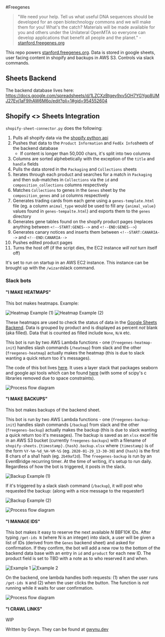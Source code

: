 #Freegenes

> "We need your help. Tell us what useful DNA sequences should be developed for an open biotechnology commons and we will make them for you! What's the catch? Materials will be made available for you and others under the Unilateral OpenMTA so everyone can develop applications that benefit all people and the planet." - [stanford.freegenes.org](https://stanford.freegenes.org)

This repo powers [stanford.freegenes.org](stanford.freegenes.org). Data is stored in google sheets, user facing content in shopify and backups in AWS S3. Controls via slack commands.

## Sheets Backend

The backend database lives here: https://docs.google.com/spreadsheets/d/1LZCXzBtgey9xv5OH7YGYgp8UMJ27Eyj1aF9IhAW6M6o/edit?pli=1#gid=954552604

## Shopify <> Sheets Integration

`shopify-sheet-connector.py` does the following:

1. Pulls all shopify data via the [shopify python api](https://github.com/Shopify/shopify_python_api)
1. Pushes that data to the `Product Information` and `FedEx Info`sheets of the backend database
	- If content is longer than 50,000 chars, it's split into two columns
1. Columns are sorted alphebetically with the exception of the `title` and `handle` fields
1. Pulls the data stored in the `Packaging` and `Collections` sheets
1. Iterates through each product and searches for a match in `Packaging` and then sub-matches in `Collections` via the `id` and `composition_collections` columns respectively
1. Matches `Collections` to genes in the `Genes` sheet by the `composition_genes` and `id` columns respectively
1. Generates trading cards from each gene using a `genes-template.html` file (eg. a column `animal_type` would be used to fill any `{animal_value}` values found in `genes-tempalte.html`) and exports them to the `genes` directory
1. Generates gene tables found on the shopify product pages (replaces anything between `<!--START:GENES-->` and `<!--END:GENES-->`)
1. Generates canary notices and inserts them between `<!--START:CANARIA-->` and `<!--END:CANARIA-->`
1. Pushes edited product pages
1. Turns the host off (if the script dies, the EC2 instance *will not* turn itself off)

It's set to run on startup in an AWS EC2 instance. This instance can be brought up with the `/wizard`slack command. 

### Slack bots

#### "I MAKE HEATMAPS"

This bot makes heatmaps. Example:

![Heatmap Example (1)](./docs/freegenes-heatmap-output1.png)
![Heatmap Example (2)](./docs/freegenes-heatmap-output2.png)

These heatmaps are used to check the status of data in the [Google Sheets Backend](#sheets-backend). Data is grouped by product and is displayed as percent *not* blank (aka filled). Data that is counted as filled include `None`, `N/A` etc.

This bot is run by two AWS Lambda functions - one (`freegenes-heatmap-init`) handles slash commands (`/heatmap`) from slack and the other (`freegenes-heatmap`) actually makes the heatmap (this is due to slack wanting a quick return too it's messages).

The code of this bot lives [here](./code/slack-bots/heatmaps). It uses a layer stack that packages seaborn and google api tools which can be found [here](./code/slack-bots/layers/) (with some of scipy's c libraries removed due to space constraints).

![Process flow diagram](./docs/heatmap.svg)

#### "I MAKE BACKUPS"

This bot makes backups of the backend sheet.

This bot is run by two AWS Lambda functions - one (`freegenes-backup-init`) handles slash commands (`/backup`) from slack and the other (`freegenes-backup`) actually makes the backup (this is due to slack wanting a quick return too it's messages). The backup is saved as an `xlsx` excel file in an AWS S3 bucket (currently `freegenes-backups`) with a filename of `shopify-sheets.{timestamp}.{hash}.backup.xlsx` where `{timestamp}` is of the form `%Y-%m-%d_%H-%M-%S` (eg. `2020-01-29_13-30-30`) and `{hash}` is the first 8 chars of a sha1 hash (eg. `2b49af2d`). The `freegenes-backup` is run by an EventBridge recurring timer. At the time of writing, it's setup to run daily. Regardless of how the bot is triggered, it posts in the slack. 

![Backup Example (1)](./docs/freegenes-backup-example1.png)

If it's triggered by a slack slash command (`/backup`), it will post who requested the backup: (along with a nice message to the requester!)

![Backup Example (2)](./docs/freegenes-backup-example2.png)

![Process flow diagram](./docs/backup.svg)

#### "I MANAGE IDS"

This bot makes it easy to reserve the next available *N* BBF10K IDs. After typing `/get-ids N` (where N is an integer) into slack, a user will be given a list of IDs (derived from the `Genes` backend sheet) and asked for confirmation. If they confirm, the bot will add a new row to the bottom of the backend data base with an entry in `id` and `product` for each new ID. The product field is set to TBD with a note as to who reserved it and when.

![Example 1](./docs/freegenes-getnewids-example1.png)
![Example 2](./docs/freegenes-getnewids-example2.png)

On the backend, one lambda handles both requests: (1) when the user runs `/get-ids N` and (2) when the user clicks the button. The function is *not* running while it waits for user confirmation.

![Process flow diagram](./docs/ids.svg)


#### "I CRAWL LINKS"

WIP 

Written by Gwyn. They can be found at [gwynu.dev](http://gwynu.dev)
